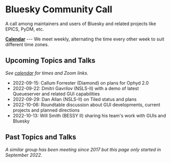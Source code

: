 # Bluesky Community Call

A call among maintainers and users of Bluesky and related projects like EPICS, PyDM, etc.

[**Calendar**](https://calendar.google.com/calendar/u/0/embed?src=7aolj23t540871bsu27ikei5i8@group.calendar.google.com&ctz=America/New_York) --- We meet
weekly, alternating the time every other week to suit different time zones.

## Upcoming Topics and Talks

_See [calendar](https://tinyurl.com/BlueskyCommunityCallCalendar) for times and Zoom links._

* 2022-09-15: Callum Forrester (Diamond) on plans for Ophyd 2.0
* 2022-09-22: Dmitri Gavrilov (NSLS-II) with a demo of latest Queueserver and related GUI capabilities
* 2022-09-29: Dan Allan (NSLS-II) on Tiled status and plans
* 2022-10-06: Roundtable discussion about GUI developments, current projects and planned directions
* 2022-10-13: Will Smith (BESSY II) sharing his team's work with GUIs and Bluesky

## Past Topics and Talks

_A similar group has been meeting since 2017 but this page only started in September 2022._

